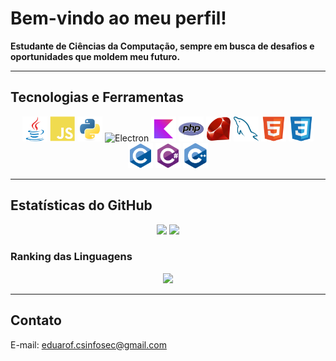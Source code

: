 # Bem-vindo ao meu perfil!

**Estudante de Ciências da Computação, sempre em busca de desafios e oportunidades que moldem meu futuro.**

---

## Tecnologias e Ferramentas

<div align="center">
  <img alt="Java" height="40" width="40" src="https://raw.githubusercontent.com/devicons/devicon/master/icons/java/java-original.svg">
  <img alt="JavaScript" height="40" width="40" src="https://raw.githubusercontent.com/devicons/devicon/master/icons/javascript/javascript-plain.svg">
  <img alt="Python" height="40" width="40" src="https://raw.githubusercontent.com/devicons/devicon/master/icons/python/python-original.svg">
  <img alt="Electron" height="40" width="40" src="https://cdn.jsdelivr.net/gh/devicons/devicon/icons/electron/electron-original.svg">
  <img alt="Kotlin" height="40" width="40" src="https://raw.githubusercontent.com/devicons/devicon/master/icons/kotlin/kotlin-original.svg">
  <img alt="PHP" height="40" width="40" src="https://raw.githubusercontent.com/devicons/devicon/master/icons/php/php-original.svg">
  <img alt="Ruby" height="40" width="40" src="https://raw.githubusercontent.com/devicons/devicon/master/icons/ruby/ruby-original.svg">
  <img alt="SQL" height="40" width="40" src="https://raw.githubusercontent.com/devicons/devicon/master/icons/mysql/mysql-original.svg">
  <img alt="HTML" height="40" width="40" src="https://raw.githubusercontent.com/devicons/devicon/master/icons/html5/html5-original.svg">
  <img alt="CSS" height="40" width="40" src="https://raw.githubusercontent.com/devicons/devicon/master/icons/css3/css3-original.svg">
  <img alt="C" height="40" width="40" src="https://raw.githubusercontent.com/devicons/devicon/master/icons/c/c-original.svg">
  <img alt="CSharp" height="40" width="40" src="https://raw.githubusercontent.com/devicons/devicon/master/icons/csharp/csharp-original.svg">
  <img alt="CPlusPlus" height="40" width="40" src="https://raw.githubusercontent.com/devicons/devicon/master/icons/cplusplus/cplusplus-original.svg">
</div>

---

## Estatísticas do GitHub

<div align="center">
  <img height="150" src="https://github-readme-stats.vercel.app/api?username=eng-dusan&show_icons=true&theme=dracula&include_all_commits=true&count_private=true"/>
  <img height="150" src="https://github-readme-stats.vercel.app/api/top-langs/?username=eng-dusan&layout=compact&langs_count=7&theme=dracula"/>
</div>

### Ranking das Linguagens

<div align="center">
  <img height="200" src="https://github-readme-stats.vercel.app/api/languages/?username=eng-dusan&layout=compact&theme=dracula"/>
</div>

---

## Contato

E-mail: [eduarof.csinfosec@gmail.com](mailto:eduarof.csinfosec@gmail.com)
